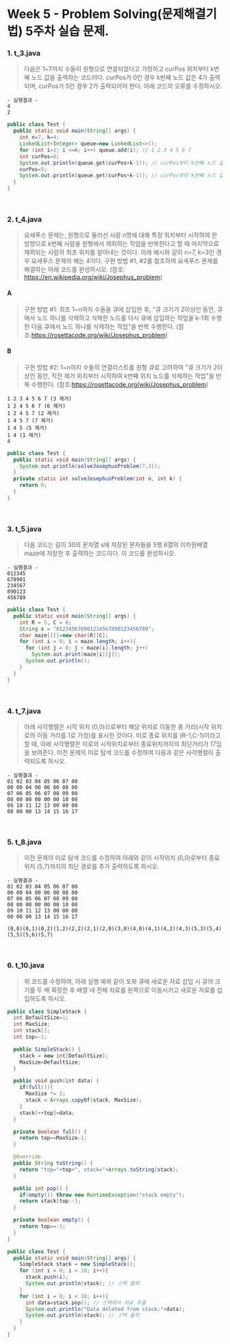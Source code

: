 Week 5 - Problem Solving(문제해결기법) 5주차 실습 문제.
===

### 1. t_3.java
  > 다음은 1~7까지 수들이 원형으로 연결되었다고 가정하고 curPos 위치부터 k번째 노드 값을 출력하는 코드이다. curPos가 0인 경우 k번째 노드 값은 4가 출력되며, curPos가 5인 경우 2가 출력되어야 한다. 아래 코드의 오류를 수정하시오.

  ```
  - 실행결과 -
  4
  2
  ```

  ```java
  public class Test {
    public static void main(String[] args) {
      int n=7, k=4;
      LinkedList<Integer> queue=new LinkedList<>();
      for (int i=1; i <=n; i++) queue.add(i); // 1 2 3 4 5 6 7
      int curPos=0;
      System.out.println(queue.get(curPos+k-1)); // curPos부터 k번째 노드 값 => 4
      curPos=5;
      System.out.println(queue.get(curPos+k-1)); // curPos부터 k번째 노드 값 => 2
    }
  }
  ```
<br>

### 2. t_4.java
  > 요세푸스 문제는, 원형으로 둘러선 사람 n명에 대해 특정 위치부터 시작하여 한 방향으로 k번째 사람을 원형에서 제외하는 작업을 반복한다고 할 때 마지막으로 제외되는 사람의 최초 위치를 알아내는 것이다. 아래 예시와 같이 n=7, k=3인 경우 요세푸스 문제의 해는 4이다. 구현 방법 #1, #2를 참조하여 요세푸스 문제를 해결하는 아래 코드를 완성하시오. (참조: https://en.wikipedia.org/wiki/Josephus_problem)
  
  #### A
  > 구현 방법 #1: 최초 1~n까지 수들을 큐에 삽입한 후, "큐 크기가 2이상인 동안, 큐에서 노드 하나를 삭제하고 삭제한 노드를 다시 큐에 삽입하는 작업을 k-1회 수행한 다음 큐에서 노드 하나를 삭제하는 작업"을 반복 수행한다. (참조:https://rosettacode.org/wiki/Josephus_problem)

  #### B
  > 구현 방법 #2: 1~n까지 수들의 연결리스트를 원형 큐로 고려하여 "큐 크기가 2이상인 동안, 직전 제거 위치부터 시작하여 k번째 위치 노드를 삭제하는 작업"을 반복 수행한다. (참조:https://rosettacode.org/wiki/Josephus_problem)

  ```
  1 2 3 4 5 6 7 (3 제거)
  1 2 4 5 6 7 (6 제거)
  1 2 4 5 7 (2 제거)
  1 4 5 7 (7 제거)
  1 4 5 (5 제거)
  1 4 (1 제거)
  4
  ```     

  ```java
  public class Test {
    public static void main(String[] args) {
      System.out.println(solveJosephusProblem(7,3));
    }
    private static int solveJosephusProblem(int n, int k) {
      return 0;
    }
  }
  ```
<br>

### 3. t_5.java
  > 다음 코드는 길이 30의 문자열 s에 저장된 문자들을 5행 6열의 이차원배열 maze에 저장한 후 출력하는 코드이다. 이 코드를 완성하시오.

  ```
  - 실행결과 -
  012345
  678901
  234567
  890123
  456789
  ```

  ```java
  public class Test {
    public static void main(String[] args) {
      int R = 5, C = 6;
      String s = "012345678901234567890123456789";
      char maze[][]=new char[R][C];
      for (int i = 0; i < maze.length; i++){
        for (int j = 0; j < maze[i].length; j++) 
          System.out.print(maze[i][j]);
        System.out.println();
      }
    }
  }
  ```
<br>

### 4. t_7.java
  > 아래 사각행렬은 시작 위치 (0,0)으로부터 해당 위치로 이동한 총 거리(시작 위치로의 이동 거리를 1로 가정)를 표시한 것이다. 미로 종료 위치를 (R-1,C-1)이라고 할 때, 아래 사각행렬은 미로의 시작위치로부터 종료위치까지의 최단거리가 17임을 보여준다. 이전 문제의 미로 탐색 코드를 수정하여 다음과 같은 사각행렬이 출력되도록 하시오.

  ```
  - 실행결과 -
  01 02 03 04 05 06 07 00
  00 00 04 00 06 00 08 00
  07 06 05 06 07 08 09 00
  08 00 00 00 00 00 10 00
  09 10 11 12 13 00 00 00
  00 00 00 13 14 15 16 17
  ```
<br>

### 5. t_8.java
  > 이전 문제의 미로 탐색 코드를 수정하여 아래와 같이 시작위치 (0,0)로부터 종료위치 (5,7)까지의 최단 경로를 추가 출력하도록 하시오.

  ```
  - 실행결과 -
  01 02 03 04 05 06 07 00
  00 00 04 00 06 00 08 00
  07 06 05 06 07 08 09 00
  08 00 00 00 00 00 10 00
  09 10 11 12 13 00 00 00
  00 00 00 13 14 15 16 17

  (0,0)(0,1)(0,2)(1,2)(2,2)(2,1)(2,0)(3,0)(4,0)(4,1)(4,2)(4,3)(5,3)(5,4)(5,5)(5,6)(5,7)
  ```

<br>

### 6. t_10.java
  > 위 코드를 수정하여, 아래 실행 예와 같이 포화 큐에 새로운 자료 삽입 시 큐의 크기를 두 배 확장한 후 배열 내 전체 자료를 왼쪽으로 이동시키고 새로운 자료를 삽입하도록 하시오.

  ```java
  public class SimpleStack {
    int DefaultSize=1;
    int MaxSize;
    int stack[];
    int top=-1;

    public SimpleStack() {
      stack = new int[DefaultSize];
      MaxSize=DefaultSize;
    }

    public void push(int data) {
      if(full()){
        MaxSize *= 2;
        stack = Arrays.copyOf(stack, MaxSize);
      }
      stack[++top]=data;
    }

    private boolean full() {
      return top==MaxSize-1;
    }

    @Override
    public String toString() {
      return "top="+top+", stack="+Arrays.toString(stack);
    }

    public int pop() {
      if(empty()) throw new RuntimeException("stack empty");
      return stack[top--];
    }

    private boolean empty() {
      return top==-1;
    }
  }

  public class Test {
    public static void main(String[] args) {
      SimpleStack stack = new SimpleStack();
      for (int i = 0; i < 10; i++){
        stack.push(i);
        System.out.println(stack); // 스택 출력
      }
      for (int i = 0; i < 10; i++){
        int data=stack.pop(); // 스택에서 자료 추출
        System.out.println("Data deleted from stack:"+data);
        System.out.println(stack); // 스택 출력
      }
    }
  }
  ```



